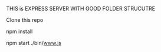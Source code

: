 THIS is EXPRESS SERVER WITH GOOD FOLDER STRUCUTRE 

Clone this repo 

npm install

npm start ./bin/www.js
